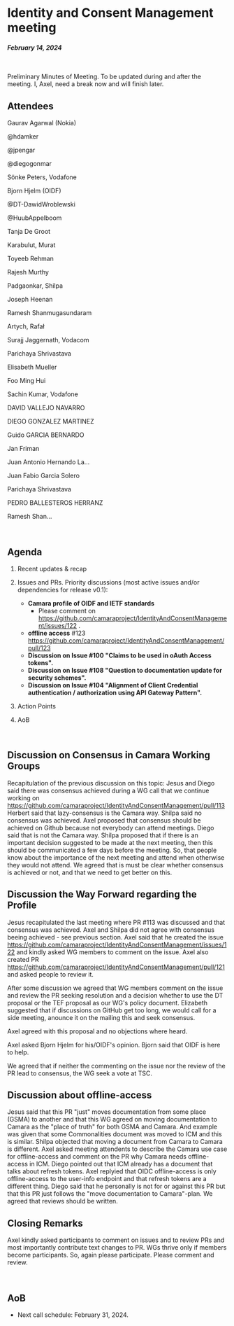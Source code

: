 # Identity and Consent Management meeting

#### *February 14, 2024*

<br>

Preliminary Minutes of Meeting. To be updated during and after the meeting.
I, Axel, need a break now and will finish later.

## Attendees

Gaurav Agarwal (Nokia) 

@hdamker

@jpengar

@diegogonmar 

Sönke Peters, Vodafone

Bjorn Hjelm (OIDF) 

@DT-DawidWroblewski 

@HuubAppelboom 

Tanja De Groot 

Karabulut, Murat 

Toyeeb Rehman 

Rajesh Murthy 

Padgaonkar, Shilpa 

Joseph Heenan 

Ramesh Shanmugasundaram 

Artych, Rafał 

Surajj Jaggernath, Vodacom 

Parichaya Shrivastava 

Elisabeth Mueller 

Foo Ming Hui 

Sachin Kumar, Vodafone 

DAVID VALLEJO NAVARRO

DIEGO GONZALEZ MARTINEZ

Guido GARCIA BERNARDO

Jan Friman

Juan Antonio Hernando La...

Juan Fabio Garcia Solero

Parichaya Shrivastava

PEDRO BALLESTEROS HERRANZ

Ramesh Shan...

<br>

## Agenda

1. Recent updates & recap
2. Issues and PRs. Priority discussions (most active issues and/or dependencies for release v0.1):
    - **Camara profile of OIDF and IETF standards**
        - Please comment on https://github.com/camaraproject/IdentityAndConsentManagement/issues/122 .
    - **offline access** #123 https://github.com/camaraproject/IdentityAndConsentManagement/pull/123
    - **Discussion on Issue #100 "Claims to be used in oAuth Access tokens".**
    - **Discussion on Issue #108 "Question to documentation update for security schemes".**
    - **Discussion on Issue #104 "Alignment of Client Credential authentication / authorization using API Gateway Pattern".**

3. Action Points
4. AoB

<br>

## Discussion on Consensus in Camara Working Groups

Recapitulation of the previous discussion on this topic: Jesus and Diego said there was consensus achieved during a WG call that we continue working on https://github.com/camaraproject/IdentityAndConsentManagement/pull/113
Herbert said that lazy-consensus is the Camara way. Shilpa said no consensus was achieved. 
Axel proposed that consensus should be achieved on Github because not everybody can attend meetings. Diego said that is not the Camara way.
Shilpa proposed that if there is an important decision suggested to be made at the next meeting, then this should be communicated a few days before the meeting. So, that people know about the importance of the next meeting and attend when otherwise they would not attend.
We agreed that is must be clear whether consensus is achieved or not, and that we need to get better on this.

## Discussion the Way Forward regarding the Profile

Jesus recapitulated the last meeting where PR #113 was discussed and that consensus was achieved.
Axel and Shilpa did not agree with consensus beeing achieved - see previous section.
Axel said that he created the issue https://github.com/camaraproject/IdentityAndConsentManagement/issues/122 and kindly asked WG members to comment on the issue.
Axel also created PR https://github.com/camaraproject/IdentityAndConsentManagement/pull/121 and asked people to review it.

After some discussion we agreed that WG members comment on the issue and review the PR seeking resolution and a decision whether to use the DT proposal or the TEF proposal as our WG's policy document.
Elizabeth suggested that if discussions on GitHub get too long, we would call for a side meeting, anounce it on the mailing this and seek consensus.

Axel agreed with this proposal and no objections where heard.

Axel asked Bjorn Hjelm for his/OIDF's opinion. Bjorn said that OIDF is here to help.

We agreed that if neither the commenting on the issue nor the review of the PR lead to consensus, the WG seek a vote at TSC.


## Discussion about offline-access

Jesus said that this PR "just" moves documentation from some place (GSMA) to another and that this WG agreed on moving documentation to Camara as the "place of truth" for both GSMA and Camara.
And example was given that some Commonalities document was moved to ICM and this is similar. Shilpa objected that moving a document from Camara to Camara is different.
Axel asked meeting attendents to describe the Camara use case for offline-access and comment on the PR why Camara needs offline-access in ICM.
Diego pointed out that ICM already has a document that talks about refresh tokens.
Axel replyied that OIDC offline-access is only offline-access to the user-info endpoint and that refresh tokens are a different thing.
Diego said that he personally is not for or against this PR but that this PR just follows the "move documentation to Camara"-plan.
We agreed that reviews should be written.

## Closing Remarks

Axel kindly asked participants to comment on issues and to review PRs and most importantly contribute text changes to PR.
WGs thrive only if members become participants. So, again please participate. Please comment and review.



<br>

## AoB

- Next call schedule: February 31, 2024.
